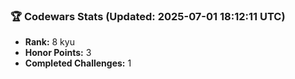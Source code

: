 ### 🏆 Codewars Stats (Updated: 2025-07-01 18:12:11 UTC)

- **Rank:** 8 kyu
- **Honor Points:** 3
- **Completed Challenges:** 1
